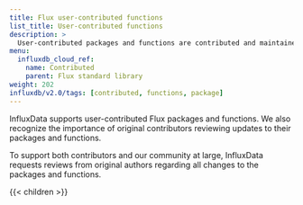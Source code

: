 ```yaml
---
title: Flux user-contributed functions
list_title: User-contributed functions
description: >
  User-contributed packages and functions are contributed and maintained by members of the InfluxDB and Flux communities.
menu:
  influxdb_cloud_ref:
    name: Contributed
    parent: Flux standard library
weight: 202
influxdb/v2.0/tags: [contributed, functions, package]
---
```


InfluxData supports user-contributed Flux packages and functions. We also recognize the importance of original contributors reviewing updates to their packages and functions. 

To support both contributors and our community at large, InfluxData requests reviews from original authors regarding all changes to the packages and functions.

{{< children >}}
